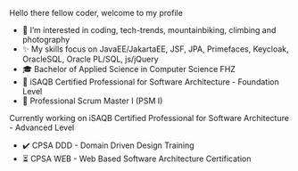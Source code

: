 Hello there fellow coder, welcome to my profile
- 👀 I’m interested in coding, tech-trends, mountainbiking, climbing and photography
- ✨ My skills focus on JavaEE/JakartaEE, JSF, JPA, Primefaces, Keycloak, OracleSQL, Oracle PL/SQL, js/jQuery
- 🎓 Bachelor of Applied Science in Computer Science FHZ
- 🚀 iSAQB Certified Professional for Software Architecture - Foundation Level
- 🔎 Professional Scrum Master I (PSM I)

Currently working on iSAQB Certified Professional for Software Architecture - Advanced Level
- ✔️ CPSA DDD - Domain Driven Design Training
- ⏳  CPSA WEB - Web Based Software Architecture Certification


<!--
- 📫 How to reach me -> dm
--->
<!---
raphisuter/raphisuter is a ✨ special ✨ repository because its `README.md` (this file) appears on your GitHub profile.
You can click the Preview link to take a look at your changes.
--->

